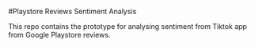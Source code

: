 #Playstore Reviews Sentiment Analysis

This repo contains the prototype for analysing sentiment from Tiktok app from Google Playstore reviews.
